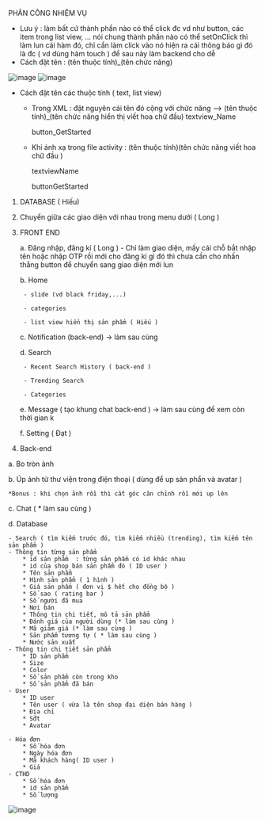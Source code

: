 PHÂN CÔNG NHIỆM VỤ

- Lưu ý : làm bất cứ thành phần nào có thể click đc vd như button, các item trong list view, ...
nói chung thành phần nào có thể setOnClick thì làm lun cái hàm đó, chỉ cẩn làm click vào nó hiện ra cái thông báo gì đó là đc
( vd dùng hàm touch ) để sau này làm backend cho dễ 
- Cách đặt tên : (tên thuộc tính)_(tên chức năng)

![image](https://user-images.githubusercontent.com/66076345/113801245-a255b280-9782-11eb-9293-af0deb567a43.png)
![image](https://user-images.githubusercontent.com/66076345/113801258-a97cc080-9782-11eb-8697-2752efe42e47.png)


		
		
- Cách đặt tên các thuộc tính ( text, list view) 
	* Trong XML : đặt nguyên cái tên đó cộng với chức năng --> (tên thuộc tính)_(tên chức năng hiển thị viết hoa chữ đầu)
		textview_Name
		
		button_GetStarted
	* Khi ánh xạ trong file activity : (tên thuộc tính)(tên chức năng viết hoa chữ đầu )
	
		textviewName
		
		buttonGetStarted

1. DATABASE ( Hiếu)
2. Chuyển giữa các giao diện với nhau trong menu dưới ( Long )
3. FRONT END

	a. Đăng nhập, đăng kí  ( Long )
                - Chỉ làm giao diện, mấy cái chỗ bắt nhập tên hoặc nhập OTP rồi mới cho đăng kí gì đó thì chưa cần cho nhấn thẳng button 
                để chuyển sang giao diện mới lun
 
	b. Home 
        
		- slide (vd black friday,...)
                
		- categories 
                
		- list view hiển thị sản phẩm ( Hiếu )
                

	c. Notification (back-end) -> làm sau cùng 
       
	d. Search
        
		- Recent Search History ( back-end )
                
		- Trending Search 
                
		- Categories 
                
	e. Message ( tạo khung chat back-end ) -> làm sau cùng để xem còn thời gian k
        
	f. Setting ( Đạt )


4. Back-end

a. Bo tròn ảnh 

b. Úp ảnh từ thư viện trong điện thoại ( dùng để up sản phẩn và avatar ) 

	*Bonus : khi chọn ảnh rồi thì cắt góc căn chỉnh rồi mới up lên
c. Chat ( * làm sau cùng )

d. Database 

	- Search ( tìm kiếm trước đó, tìm kiếm nhiều (trending), tìm kiếm tên sản phẩm )
	- Thông tin từng sản phẩm
		* id sản phẩm  : từng sản phẩm có id khác nhau
		* id của shop bán sản phẩm đó ( ID user )
		* Tên sản phẩm
		* Hình sản phẩm ( 1 hình )
		* Giá sản phẩm ( đơn vị $ hết cho đồng bộ )
		* Số sao ( rating bar )
		* Số người đã mua
		* Nơi bán 
		* Thông tin chi tiết, mô tả sản phẩm
		* Đánh giá của người dùng (* làm sau cùng )
		* Mã giảm giá (* làm sau cùng )
		* Sản phẩm tương tự ( * làm sau cùng )
		* Nước sản xuất
	- Thông tin chi tiết sản phẩm
		* ID sản phẩm
		* Size
		* Color
		* Số sản phẩm còn trong kho
		* Số sản phẩm đã bán
	- User
		* ID user
		* Tên user ( vừa là tên shop đại diện bán hàng )
		* Địa chỉ 
		* Sđt
		* Avatar

	- Hóa đơn
		* Số hóa đơn
		* Ngày hóa đơn
		* Mã khách hàng( ID user )
		* Giá
	- CTHD 
		* Số hóa đơn
		* id sản phẩm
		* Số lượng
		
![image](https://user-images.githubusercontent.com/66076345/113800883-eeecbe00-9781-11eb-8c52-be82df64b034.png)
		
